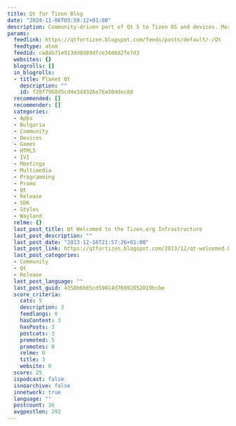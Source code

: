 ```yaml
---
title: Qt for Tizen Blog
date: "2024-11-06T03:59:12+01:00"
description: Community-driven port of Qt 5 to Tizen OS and devices. More »
params:
  feedlink: https://qtfortizen.blogspot.com/feeds/posts/default/-/Qt
  feedtype: atom
  feedid: ca84b71e913dd8d89dfce34d6d2fe7d3
  websites: {}
  blogrolls: []
  in_blogrolls:
  - title: Planet Qt
    description: ""
    id: f20f79b8d5cd4e3d4326e76a30ddec88
  recommended: []
  recommender: []
  categories:
  - Apps
  - Bulgaria
  - Community
  - Devices
  - Games
  - HTML5
  - IVI
  - Meetings
  - Multimedia
  - Programming
  - Promo
  - Qt
  - Release
  - SDK
  - Styles
  - Wayland
  relme: {}
  last_post_title: Qt Welcomed to the Tizen.org Infrastructure
  last_post_description: ""
  last_post_date: "2013-12-16T21:57:26+01:00"
  last_post_link: https://qtfortizen.blogspot.com/2013/12/qt-welcomed.html
  last_post_categories:
  - Community
  - Qt
  - Release
  last_post_language: ""
  last_post_guid: 4358b6b65cd59014d76992052019bcbe
  score_criteria:
    cats: 5
    description: 3
    feedlangs: 0
    hasContent: 3
    hasPosts: 3
    postcats: 3
    promoted: 5
    promotes: 0
    relme: 0
    title: 3
    website: 0
  score: 25
  ispodcast: false
  isnoarchive: false
  innetwork: true
  language: ""
  postcount: 16
  avgpostlen: 292
---
```

